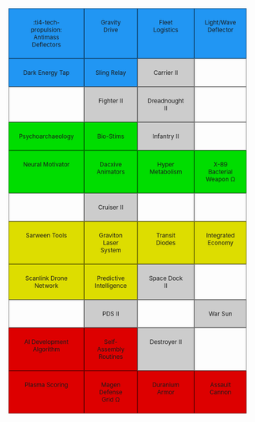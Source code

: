 <html>
<head>
<style>
.grid-container {
  display: grid;
  grid-template-columns: auto auto auto auto;
  padding: 10px;
}
.grid-item {
  border: 1px solid rgba(0, 0, 0, 0.5);
  padding: 20px;
  font-size: 12px;
  text-align: center;
}
.blue-tech {
  background-color: #2196F3;
}
.green-tech {
  background-color: #00DD00;
}
.yellow-tech {
  background-color: #DDDD00;
}
.red-tech {
  background-color: #DD0000;
}
.unit-tech {
  background-color: #CCCCCC;
}
</style>
</head>
<body>
    <div class="grid-container">
      <div class="blue-tech grid-item"> :ti4-tech-propulsion: Antimass Deflectors</div>
      <div class="blue-tech grid-item">Gravity Drive</div>
      <div class="blue-tech grid-item">Fleet Logistics</div>
      <div class="blue-tech grid-item">Light/Wave Deflector</div>
      <div class="blue-tech grid-item">Dark Energy Tap</div>
      <div class="blue-tech grid-item">Sling Relay</div>
      <div class="unit-tech grid-item">Carrier II</div>
      <div class="grid-item"></div>
      <div class="grid-item"></div>
      <div class="unit-tech grid-item">Fighter II</div>
      <div class="unit-tech grid-item">Dreadnought II</div>
      <div class="grid-item"></div>
      <div class="green-tech grid-item">Psychoarchaeology</div>
      <div class="green-tech grid-item">Bio-Stims</div>
      <div class="unit-tech grid-item">Infantry II</div>
      <div class="grid-item"></div>
      <div class="green-tech grid-item">Neural Motivator</div>
      <div class="green-tech grid-item">Dacxive Animators</div>
      <div class="green-tech grid-item">Hyper Metabolism</div>
      <div class="green-tech grid-item">X-89 Bacterial Weapon Ω</div>
      <div class="grid-item"></div>
      <div class="unit-tech grid-item">Cruiser II</div>
      <div class="grid-item"></div>
      <div class="grid-item"></div>
      <div class="yellow-tech grid-item">Sarween Tools</div>
      <div class="yellow-tech grid-item">Graviton Laser System</div>
      <div class="yellow-tech grid-item">Transit Diodes</div>
      <div class="yellow-tech grid-item">Integrated Economy</div>
      <div class="yellow-tech grid-item">Scanlink Drone Network</div>
      <div class="yellow-tech grid-item">Predictive Intelligence</div>
      <div class="unit-tech grid-item">Space Dock II</div>
      <div class="grid-item"></div>
      <div class="grid-item"></div>
      <div class="unit-tech grid-item">PDS II</div>
      <div class="grid-item"></div>
      <div class="unit-tech grid-item">War Sun</div>
      <div class="red-tech grid-item">AI Development Algorithm</div>
      <div class="red-tech grid-item">Self-Assembly Routines</div>
      <div class="unit-tech grid-item">Destroyer II</div>
      <div class="grid-item"></div>
      <div class="red-tech grid-item">Plasma Scoring</div>
      <div class="red-tech grid-item">Magen Defense Grid Ω</div>
      <div class="red-tech grid-item">Duranium Armor</div>
      <div class="red-tech grid-item">Assault Cannon</div>
    </div>
</body>
</html>

<!-- <div class="grid cards" markdown>

-   ## __Home System__

    ---

    * Nestphar (3/2)
    * Commodities: 3

-   ## __Home System__

    ---

    * Nestphar (3/2)
    * Commodities: 3

-   ## __Home System__

    ---

    * Nestphar (3/2)
    * Commodities: 3

</div> -->